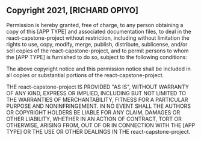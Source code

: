 ## Copyright 2021, [RICHARD OPIYO]


Permission is hereby granted, free of charge, to any person obtaining a copy of this [APP TYPE] and associated documentation files, to deal in the react-capstone-project without restriction, including without limitation the rights to use, copy, modify, merge, publish, distribute, sublicense, and/or sell copies of the react-capstone-project, and to permit persons to whom the [APP TYPE] is furnished to do so, subject to the following conditions:

The above copyright notice and this permission notice shall be included in all copies or substantial portions of the react-capstone-project.

THE react-capstone-project IS PROVIDED "AS IS", WITHOUT WARRANTY OF ANY KIND, EXPRESS OR IMPLIED, INCLUDING BUT NOT LIMITED TO THE WARRANTIES OF MERCHANTABILITY, FITNESS FOR A PARTICULAR PURPOSE AND NONINFRINGEMENT. IN NO EVENT SHALL THE AUTHORS OR COPYRIGHT HOLDERS BE LIABLE FOR ANY CLAIM, DAMAGES OR OTHER LIABILITY, WHETHER IN AN ACTION OF CONTRACT, TORT OR OTHERWISE, ARISING FROM, OUT OF OR IN CONNECTION WITH THE [APP TYPE] OR THE USE OR OTHER DEALINGS IN THE  react-capstone-project.